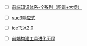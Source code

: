 - [ ] [前端知识体系-全系列（图谱+大纲）](https://segmentfault.com/a/1190000039085521)

- [ ] [vue3响应式](https://zhuanlan.zhihu.com/p/590174780)

- [ ] [ice飞冰2.0](https://juejin.cn/post/7026616296426962958)
- [ ] [前端构建工具进化历程](https://zhuanlan.zhihu.com/p/610368281)